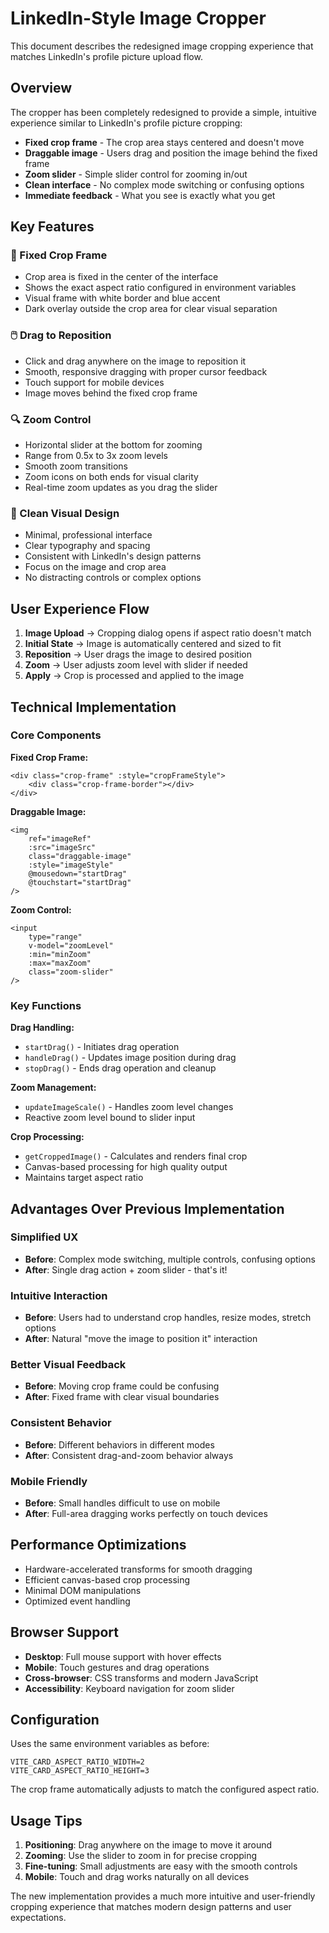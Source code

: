 # LinkedIn-Style Image Cropper

This document describes the redesigned image cropping experience that matches LinkedIn's profile picture upload flow.

## Overview

The cropper has been completely redesigned to provide a simple, intuitive experience similar to LinkedIn's profile picture cropping:

- **Fixed crop frame** - The crop area stays centered and doesn't move
- **Draggable image** - Users drag and position the image behind the fixed frame
- **Zoom slider** - Simple slider control for zooming in/out
- **Clean interface** - No complex mode switching or confusing options
- **Immediate feedback** - What you see is exactly what you get

## Key Features

### 🎯 Fixed Crop Frame
- Crop area is fixed in the center of the interface
- Shows the exact aspect ratio configured in environment variables
- Visual frame with white border and blue accent
- Dark overlay outside the crop area for clear visual separation

### 🖱️ Drag to Reposition
- Click and drag anywhere on the image to reposition it
- Smooth, responsive dragging with proper cursor feedback
- Touch support for mobile devices
- Image moves behind the fixed crop frame

### 🔍 Zoom Control
- Horizontal slider at the bottom for zooming
- Range from 0.5x to 3x zoom levels
- Smooth zoom transitions
- Zoom icons on both ends for visual clarity
- Real-time zoom updates as you drag the slider

### 🎨 Clean Visual Design
- Minimal, professional interface
- Clear typography and spacing
- Consistent with LinkedIn's design patterns
- Focus on the image and crop area
- No distracting controls or complex options

## User Experience Flow

1. **Image Upload** → Cropping dialog opens if aspect ratio doesn't match
2. **Initial State** → Image is automatically centered and sized to fit
3. **Reposition** → User drags the image to desired position
4. **Zoom** → User adjusts zoom level with slider if needed
5. **Apply** → Crop is processed and applied to the image

## Technical Implementation

### Core Components

**Fixed Crop Frame:**
```vue
<div class="crop-frame" :style="cropFrameStyle">
    <div class="crop-frame-border"></div>
</div>
```

**Draggable Image:**
```vue
<img 
    ref="imageRef"
    :src="imageSrc" 
    class="draggable-image"
    :style="imageStyle"
    @mousedown="startDrag"
    @touchstart="startDrag"
/>
```

**Zoom Control:**
```vue
<input 
    type="range" 
    v-model="zoomLevel"
    :min="minZoom"
    :max="maxZoom"
    class="zoom-slider"
/>
```

### Key Functions

**Drag Handling:**
- `startDrag()` - Initiates drag operation
- `handleDrag()` - Updates image position during drag
- `stopDrag()` - Ends drag operation and cleanup

**Zoom Management:**
- `updateImageScale()` - Handles zoom level changes
- Reactive zoom level bound to slider input

**Crop Processing:**
- `getCroppedImage()` - Calculates and renders final crop
- Canvas-based processing for high quality output
- Maintains target aspect ratio

## Advantages Over Previous Implementation

### Simplified UX
- **Before**: Complex mode switching, multiple controls, confusing options
- **After**: Single drag action + zoom slider - that's it!

### Intuitive Interaction
- **Before**: Users had to understand crop handles, resize modes, stretch options
- **After**: Natural "move the image to position it" interaction

### Better Visual Feedback
- **Before**: Moving crop frame could be confusing
- **After**: Fixed frame with clear visual boundaries

### Consistent Behavior
- **Before**: Different behaviors in different modes
- **After**: Consistent drag-and-zoom behavior always

### Mobile Friendly
- **Before**: Small handles difficult to use on mobile
- **After**: Full-area dragging works perfectly on touch devices

## Performance Optimizations

- Hardware-accelerated transforms for smooth dragging
- Efficient canvas-based crop processing
- Minimal DOM manipulations
- Optimized event handling

## Browser Support

- **Desktop**: Full mouse support with hover effects
- **Mobile**: Touch gestures and drag operations
- **Cross-browser**: CSS transforms and modern JavaScript
- **Accessibility**: Keyboard navigation for zoom slider

## Configuration

Uses the same environment variables as before:
```env
VITE_CARD_ASPECT_RATIO_WIDTH=2
VITE_CARD_ASPECT_RATIO_HEIGHT=3
```

The crop frame automatically adjusts to match the configured aspect ratio.

## Usage Tips

1. **Positioning**: Drag anywhere on the image to move it around
2. **Zooming**: Use the slider to zoom in for precise cropping
3. **Fine-tuning**: Small adjustments are easy with the smooth controls
4. **Mobile**: Touch and drag works naturally on all devices

The new implementation provides a much more intuitive and user-friendly cropping experience that matches modern design patterns and user expectations.
